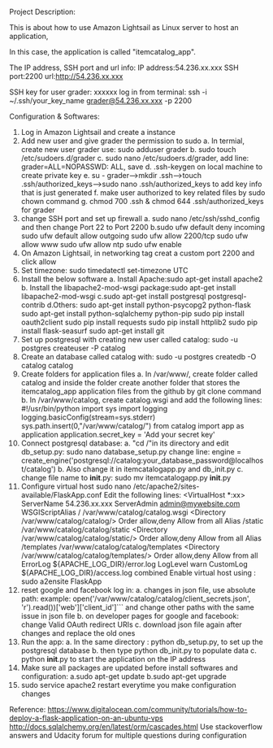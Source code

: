 Project Description:

This is about how to use  Amazon Lightsail as Linux server to host an application, 

In this case, the application is called "itemcatalog_app". 

The IP address, SSH port and url info:
IP address:54.236.xx.xxx
SSH port:2200
url:http://54.236.xx.xxx

SSH key for user grader: xxxxxx
log in from terminal:
ssh -i ~/.ssh/your_key_name grader@54.236.xx.xxx -p 2200

Configuration & Softwares:
1. Log in Amazon Lightsail and create a instance
2. Add new user and give grader the permission to sudo
     a. In termial, create new user grader use: sudo adduser grader
	 b. sudo touch /etc/sudoers.d/grader
	 c. sudo nano /etc/sudoers.d/grader, add line: grader=ALL=NOPASSWD: ALL, save
	 d. .ssh-keygen on local machine to create private key 
	 e. su - grader-->mkdir .ssh-->touch .ssh/authorized_keys-->sudo nano .ssh/authorized_keys to add key info that is just generated
	 f. make user authorized to key related files by sudo chown command
	 g. chmod 700 .ssh & chmod 644 .ssh/authorized_keys for grader
3. change SSH port and set up firewall
    a. sudo nano /etc/ssh/sshd_config and then change Port 22 to Port 2200 
	b.sudo ufw default deny incoming
      sudo ufw default allow outgoing
	  sudo ufw allow 2200/tcp
	  sudo ufw allow www
	  sudo ufw allow ntp
      sudo ufw enable
4. On Amazon Lightsail, in networking tag creat a custom port 2200 and click allow
5. Set timezone: sudo timedatectl set-timezone UTC
6. Install the below software
    a. Install Apache:sudo apt-get install apache2
	b. Install the libapache2-mod-wsgi package:sudo apt-get install libapache2-mod-wsgi
    c.sudo apt-get install postgresql postgresql-contrib
	d.Others:
	  sudo apt-get install python-psycopg2 python-flask
      sudo apt-get install python-sqlalchemy python-pip
      sudo pip install oauth2client
      sudo pip install requests
      sudo pip install httplib2
      sudo pip install flask-seasurf
      sudo apt-get install git
7. Set up postgresql with creating new user called catalog: sudo -u postgres createuser -P catalog
8. Create an database called catalog with: sudo -u postgres createdb -O catalog catalog
9. Create folders for application files 
    a. In /var/www/, create folder called catalog and inside the folder create another folder that stores
      the itemcatalog_app application files from the github by git clone command
    b. In /var/www/catalog, create catalog.wsgi and add the following lines:
	   #!/usr/bin/python
       import sys
       import logging
       logging.basicConfig(stream=sys.stderr)
       sys.path.insert(0,"/var/www/catalog/")
       from catalog import app as application
       application.secret_key = 'Add your secret key'
10. Connect postgresql database:
    a. "cd /"in its directory and edit db_setup.py: sudo nano database_setup.py
       change line: engine = create_engine('postgresql://catalog:your_database_password@localhost/catalog')
    b. Also change it in itemcatalogapp.py and db_init.py
    c. change file name to __init__.py: sudo mv itemcatalogapp.py  __init__.py
11. Configure virtual host
    sudo nano /etc/apache2/sites-available/FlaskApp.conf
	Edit the following lines:
	<VirtualHost *:xx>
        ServerName 54.236.xx.xxx
        ServerAdmin admin@mywebsite.com
        WSGIScriptAlias / /var/www/catalog/catalog.wsgi
        <Directory /var/www/catalog/catalog/>
            Order allow,deny
            Allow from all
        </Directory>
        Alias /static /var/www/catalog/catalog/static
        <Directory /var/www/catalog/catalog/static/>
            Order allow,deny
            Allow from all
        </Directory>
		Alias /templates /var/www/catalog/catalog/templates
        <Directory /var/www/catalog/catalog/templates/>
            Order allow,deny
            Allow from all
        </Directory>
        ErrorLog ${APACHE_LOG_DIR}/error.log
        LogLevel warn
        CustomLog ${APACHE_LOG_DIR}/access.log combined
    </VirtualHost>
	Enable virtual host using : sudo a2ensite FlaskApp
12. reset google and facebook log in:
    a. changes in json file, use absolute path:
	   example: open('/var/www/catalog/catalog/client_secrets.json', 'r').read())['web']['client_id']```
       and change other paths with the same issue in json file
	b. on developer pages for google and facebook:
	   change Valid OAuth redirect URIs
	c. download json file again after changes and replace the old ones
13. Run the app:
    a. In the same directory : python db_setup.py, to set up the postgresql database 
    b. then type python db_init.py to populate data
	c. python __init__.py to start the application on the IP address
14. Make sure all packages are updated before install softwares and configuration:
    a.sudo apt-get update
	b.sudo apt-get upgrade
15. sudo service apache2 restart everytime you make configuration changes

Reference:
https://www.digitalocean.com/community/tutorials/how-to-deploy-a-flask-application-on-an-ubuntu-vps
http://docs.sqlalchemy.org/en/latest/orm/cascades.html
Use stackoverflow answers and Udacity forum for multiple questions during configuration

	 

  


